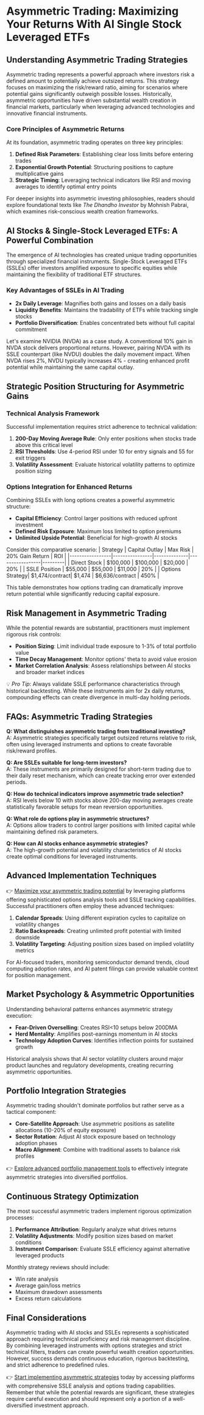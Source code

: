 # Asymmetric Trading: Maximizing Your Returns With AI Single Stock Leveraged ETFs

## Understanding Asymmetric Trading Strategies

Asymmetric trading represents a powerful approach where investors risk a defined amount to potentially achieve outsized returns. This strategy focuses on maximizing the risk/reward ratio, aiming for scenarios where potential gains significantly outweigh possible losses. Historically, asymmetric opportunities have driven substantial wealth creation in financial markets, particularly when leveraging advanced technologies and innovative financial instruments.

### Core Principles of Asymmetric Returns

At its foundation, asymmetric trading operates on three key principles:
1. **Defined Risk Parameters**: Establishing clear loss limits before entering trades
2. **Exponential Growth Potential**: Structuring positions to capture multiplicative gains
3. **Strategic Timing**: Leveraging technical indicators like RSI and moving averages to identify optimal entry points

For deeper insights into asymmetric investing philosophies, readers should explore foundational texts like *The Dhandho Investor* by Mohnish Pabrai, which examines risk-conscious wealth creation frameworks.

## AI Stocks & Single-Stock Leveraged ETFs: A Powerful Combination

The emergence of AI technologies has created unique trading opportunities through specialized financial instruments. Single-Stock Leveraged ETFs (SSLEs) offer investors amplified exposure to specific equities while maintaining the flexibility of traditional ETF structures.

### Key Advantages of SSLEs in AI Trading
- **2x Daily Leverage**: Magnifies both gains and losses on a daily basis
- **Liquidity Benefits**: Maintains the tradability of ETFs while tracking single stocks
- **Portfolio Diversification**: Enables concentrated bets without full capital commitment

Let's examine NVIDIA (NVDA) as a case study. A conventional 10% gain in NVDA stock delivers proportional returns. However, pairing NVDA with its SSLE counterpart (like NVDU) doubles the daily movement impact. When NVDA rises 2%, NVDU typically increases 4% - creating enhanced profit potential while maintaining the same capital outlay.

## Strategic Position Structuring for Asymmetric Gains

### Technical Analysis Framework
Successful implementation requires strict adherence to technical validation:
1. **200-Day Moving Average Rule**: Only enter positions when stocks trade above this critical level
2. **RSI Thresholds**: Use 4-period RSI under 10 for entry signals and 55 for exit triggers
3. **Volatility Assessment**: Evaluate historical volatility patterns to optimize position sizing

### Options Integration for Enhanced Returns

Combining SSLEs with long options creates a powerful asymmetric structure:
- **Capital Efficiency**: Control larger positions with reduced upfront investment
- **Defined Risk Exposure**: Maximum loss limited to option premiums
- **Unlimited Upside Potential**: Beneficial for high-growth AI stocks

Consider this comparative scenario:
| Strategy        | Capital Outlay | Max Risk     | 20% Gain Return | ROI     |
|-----------------|----------------|--------------|-----------------|---------|
| Direct Stock    | $100,000       | $100,000     | $20,000         | 20%     |
| SSLE Position   | $55,000        | $55,000      | $11,000         | 20%     |
| Options Strategy| $1,474/contract| $1,474       | $6,636/contract | 450%    |

This table demonstrates how options trading can dramatically improve return potential while significantly reducing capital exposure.

## Risk Management in Asymmetric Trading

While the potential rewards are substantial, practitioners must implement rigorous risk controls:
- **Position Sizing**: Limit individual trade exposure to 1-3% of total portfolio value
- **Time Decay Management**: Monitor options' theta to avoid value erosion
- **Market Correlation Analysis**: Assess relationships between AI stocks and broader market indices

💡 *Pro Tip*: Always validate SSLE performance characteristics through historical backtesting. While these instruments aim for 2x daily returns, compounding effects can create divergence in multi-day holding periods.

## FAQs: Asymmetric Trading Strategies

**Q: What distinguishes asymmetric trading from traditional investing?**  
A: Asymmetric strategies specifically target outsized returns relative to risk, often using leveraged instruments and options to create favorable risk/reward profiles.

**Q: Are SSLEs suitable for long-term investors?**  
A: These instruments are primarily designed for short-term trading due to their daily reset mechanism, which can create tracking error over extended periods.

**Q: How do technical indicators improve asymmetric trade selection?**  
A: RSI levels below 10 with stocks above 200-day moving averages create statistically favorable setups for mean reversion opportunities.

**Q: What role do options play in asymmetric structures?**  
A: Options allow traders to control larger positions with limited capital while maintaining defined risk parameters.

**Q: How can AI stocks enhance asymmetric strategies?**  
A: The high-growth potential and volatility characteristics of AI stocks create optimal conditions for leveraged instruments.

## Advanced Implementation Techniques

👉 [Maximize your asymmetric trading potential](https://bit.ly/okx-bonus) by leveraging platforms offering sophisticated options analysis tools and SSLE tracking capabilities. Successful practitioners often employ these advanced techniques:

1. **Calendar Spreads**: Using different expiration cycles to capitalize on volatility changes
2. **Ratio Backspreads**: Creating unlimited profit potential with limited downside
3. **Volatility Targeting**: Adjusting position sizes based on implied volatility metrics

For AI-focused traders, monitoring semiconductor demand trends, cloud computing adoption rates, and AI patent filings can provide valuable context for position management.

## Market Psychology & Asymmetric Opportunities

Understanding behavioral patterns enhances asymmetric strategy execution:
- **Fear-Driven Overselling**: Creates RSI<10 setups below 200DMA
- **Herd Mentality**: Amplifies post-earnings momentum in AI stocks
- **Technology Adoption Curves**: Identifies inflection points for sustained growth

Historical analysis shows that AI sector volatility clusters around major product launches and regulatory developments, creating recurring asymmetric opportunities.

## Portfolio Integration Strategies

Asymmetric trading shouldn't dominate portfolios but rather serve as a tactical component:
- **Core-Satellite Approach**: Use asymmetric positions as satellite allocations (10-20% of equity exposure)
- **Sector Rotation**: Adjust AI stock exposure based on technology adoption phases
- **Macro Alignment**: Combine with traditional assets to balance risk profiles

👉 [Explore advanced portfolio management tools](https://bit.ly/okx-bonus) to effectively integrate asymmetric strategies into diversified portfolios.

## Continuous Strategy Optimization

The most successful asymmetric traders implement rigorous optimization processes:
1. **Performance Attribution**: Regularly analyze what drives returns
2. **Volatility Adjustments**: Modify position sizes based on market conditions
3. **Instrument Comparison**: Evaluate SSLE efficiency against alternative leveraged products

Monthly strategy reviews should include:
- Win rate analysis
- Average gain/loss metrics
- Maximum drawdown assessments
- Excess return calculations

## Final Considerations

Asymmetric trading with AI stocks and SSLEs represents a sophisticated approach requiring technical proficiency and risk management discipline. By combining leveraged instruments with options strategies and strict technical filters, traders can create powerful wealth creation opportunities. However, success demands continuous education, rigorous backtesting, and strict adherence to predefined rules.

👉 [Start implementing asymmetric strategies](https://bit.ly/okx-bonus) today by accessing platforms with comprehensive SSLE analysis and options trading capabilities. Remember that while the potential rewards are significant, these strategies require careful execution and should represent only a portion of a well-diversified investment approach.